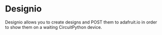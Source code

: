 # Designio

Designio allows you to create designs and POST them to adafruit.io in order to show them on a waiting CircuitPython device.
 
